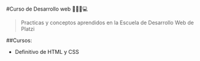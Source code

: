 #Curso de Desarrollo web 👩🏼‍💻💻

>Practicas y conceptos aprendidos en la Escuela de Desarrollo Web de Platzi

##Cursos:
- Definitivo de HTML y CSS
